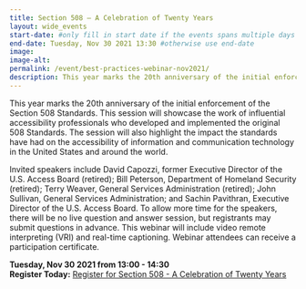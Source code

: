 ```yaml
---
title: Section 508 – A Celebration of Twenty Years
layout: wide_events
start-date: #only fill in start date if the events spans multiple days
end-date: Tuesday, Nov 30 2021 13:30 #otherwise use end-date
image:
image-alt: 
permalink: /event/best-practices-webinar-nov2021/
description: This year marks the 20th anniversary of the initial enforcement of the Section 508 Standards. This session will showcase the work of influential accessibility professionals who developed and implemented the original 508 Standards. Invited speakers will highlight the impact the standards have had on the accessibility of information and communication technology in the United States and around the world.
---
```


This year marks the 20th anniversary of the initial enforcement of the Section 508 Standards. This session will showcase the work of influential accessibility professionals who developed and implemented the original 508 Standards. The session will also highlight the impact the standards have had on the accessibility of information and communication technology in the United States and around the world.  

Invited speakers include David Capozzi, former Executive Director of the U.S. Access Board (retired); Bill Peterson, Department of Homeland Security (retired); Terry Weaver, General Services Administration (retired); John Sullivan, General Services Administration; and Sachin Pavithran, Executive Director of the U.S. Access Board. To allow more time for the speakers, there will be no live question and answer session, but registrants may submit questions in advance. This webinar will include video remote interpreting (VRI) and real-time captioning. Webinar attendees can receive a participation certificate.  

**Tuesday, Nov 30 2021 from 13:00 - 14:30**  
**Register Today:** <a href="https://www.accessibilityonline.org/cioc-508/session/?id=110975" target="_blank" aria-label="Event Registration Link (opens in a new window)">Register for Section 508 - A Celebration of Twenty Years</a>
